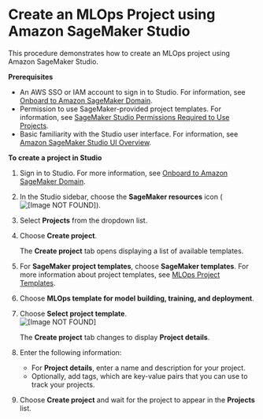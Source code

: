 # Create an MLOps Project using Amazon SageMaker Studio<a name="sagemaker-projects-create"></a>

This procedure demonstrates how to create an MLOps project using Amazon SageMaker Studio\.

**Prerequisites**
+ An AWS SSO or IAM account to sign in to Studio\. For information, see [Onboard to Amazon SageMaker Domain](gs-studio-onboard.md)\.
+ Permission to use SageMaker\-provided project templates\. For information, see [SageMaker Studio Permissions Required to Use Projects](sagemaker-projects-studio-updates.md)\.
+ Basic familiarity with the Studio user interface\. For information, see [Amazon SageMaker Studio UI Overview](studio-ui.md)\.

**To create a project in Studio**

1. Sign in to Studio\. For more information, see [Onboard to Amazon SageMaker Domain](gs-studio-onboard.md)\.

1. In the Studio sidebar, choose the **SageMaker resources** icon \( ![\[Image NOT FOUND\]](http://docs.aws.amazon.com/sagemaker/latest/dg/images/icons/Components_registries.png)\)\.

1. Select **Projects** from the dropdown list\.

1. Choose **Create project**\.

   The **Create project** tab opens displaying a list of available templates\.

1. For **SageMaker project templates**, choose **SageMaker templates**\. For more information about project templates, see [MLOps Project Templates](sagemaker-projects-templates.md)\.

1. Choose **MLOps template for model building, training, and deployment**\.

1. Choose **Select project template**\.  
![\[Image NOT FOUND\]](http://docs.aws.amazon.com/sagemaker/latest/dg/images/projects/projects-template.png)

   The **Create project** tab changes to display **Project details**\.

1. Enter the following information:
   + For **Project details**, enter a name and description for your project\.
   + Optionally, add tags, which are key\-value pairs that you can use to track your projects\.

1. Choose **Create project** and wait for the project to appear in the **Projects** list\.